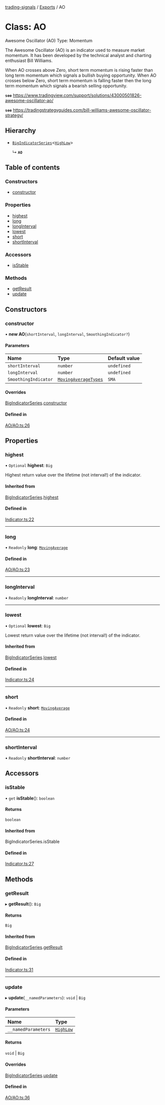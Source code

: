 [trading-signals](../README.md) / [Exports](../modules.md) / AO

# Class: AO

Awesome Oscillator (AO) Type: Momentum

The Awesome Oscillator (AO) is an indicator used to measure market momentum. It has been developed by the technical analyst and charting enthusiast Bill Williams.

When AO crosses above Zero, short term momentum is rising faster than long term momentum which signals a bullish buying opportunity. When AO crosses below Zero, short term momentum is falling faster then the long term momentum which signals a bearish selling opportunity.

**`see`** https://www.tradingview.com/support/solutions/43000501826-awesome-oscillator-ao/

**`see`** https://tradingstrategyguides.com/bill-williams-awesome-oscillator-strategy/

## Hierarchy

- [`BigIndicatorSeries`](BigIndicatorSeries.md)<[`HighLow`](../modules.md#highlow)\>

  ↳ **`AO`**

## Table of contents

### Constructors

- [constructor](AO.md#constructor)

### Properties

- [highest](AO.md#highest)
- [long](AO.md#long)
- [longInterval](AO.md#longinterval)
- [lowest](AO.md#lowest)
- [short](AO.md#short)
- [shortInterval](AO.md#shortinterval)

### Accessors

- [isStable](AO.md#isstable)

### Methods

- [getResult](AO.md#getresult)
- [update](AO.md#update)

## Constructors

### constructor

• **new AO**(`shortInterval`, `longInterval`, `SmoothingIndicator?`)

#### Parameters

| Name                 | Type                                                     | Default value |
| :------------------- | :------------------------------------------------------- | :------------ |
| `shortInterval`      | `number`                                                 | `undefined`   |
| `longInterval`       | `number`                                                 | `undefined`   |
| `SmoothingIndicator` | [`MovingAverageTypes`](../modules.md#movingaveragetypes) | `SMA`         |

#### Overrides

[BigIndicatorSeries](BigIndicatorSeries.md).[constructor](BigIndicatorSeries.md#constructor)

#### Defined in

[AO/AO.ts:26](https://github.com/bennycode/trading-signals/blob/95cb489/src/AO/AO.ts#L26)

## Properties

### highest

• `Optional` **highest**: `Big`

Highest return value over the lifetime (not interval!) of the indicator.

#### Inherited from

[BigIndicatorSeries](BigIndicatorSeries.md).[highest](BigIndicatorSeries.md#highest)

#### Defined in

[Indicator.ts:22](https://github.com/bennycode/trading-signals/blob/95cb489/src/Indicator.ts#L22)

---

### long

• `Readonly` **long**: [`MovingAverage`](MovingAverage.md)

#### Defined in

[AO/AO.ts:23](https://github.com/bennycode/trading-signals/blob/95cb489/src/AO/AO.ts#L23)

---

### longInterval

• `Readonly` **longInterval**: `number`

---

### lowest

• `Optional` **lowest**: `Big`

Lowest return value over the lifetime (not interval!) of the indicator.

#### Inherited from

[BigIndicatorSeries](BigIndicatorSeries.md).[lowest](BigIndicatorSeries.md#lowest)

#### Defined in

[Indicator.ts:24](https://github.com/bennycode/trading-signals/blob/95cb489/src/Indicator.ts#L24)

---

### short

• `Readonly` **short**: [`MovingAverage`](MovingAverage.md)

#### Defined in

[AO/AO.ts:24](https://github.com/bennycode/trading-signals/blob/95cb489/src/AO/AO.ts#L24)

---

### shortInterval

• `Readonly` **shortInterval**: `number`

## Accessors

### isStable

• `get` **isStable**(): `boolean`

#### Returns

`boolean`

#### Inherited from

BigIndicatorSeries.isStable

#### Defined in

[Indicator.ts:27](https://github.com/bennycode/trading-signals/blob/95cb489/src/Indicator.ts#L27)

## Methods

### getResult

▸ **getResult**(): `Big`

#### Returns

`Big`

#### Inherited from

[BigIndicatorSeries](BigIndicatorSeries.md).[getResult](BigIndicatorSeries.md#getresult)

#### Defined in

[Indicator.ts:31](https://github.com/bennycode/trading-signals/blob/95cb489/src/Indicator.ts#L31)

---

### update

▸ **update**(`__namedParameters`): `void` \| `Big`

#### Parameters

| Name                | Type                               |
| :------------------ | :--------------------------------- |
| `__namedParameters` | [`HighLow`](../modules.md#highlow) |

#### Returns

`void` \| `Big`

#### Overrides

[BigIndicatorSeries](BigIndicatorSeries.md).[update](BigIndicatorSeries.md#update)

#### Defined in

[AO/AO.ts:36](https://github.com/bennycode/trading-signals/blob/95cb489/src/AO/AO.ts#L36)

